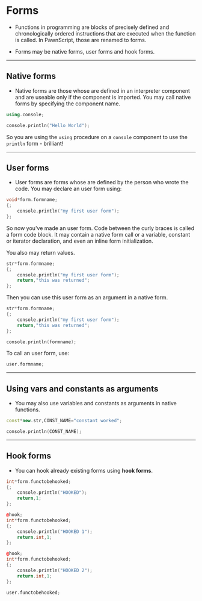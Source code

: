 # Forms
- Functions in programming are blocks of precisely defined and chronologically ordered instructions that are executed when the function is called. In PawnScript, those are renamed to forms.

- Forms may be native forms, user forms and hook forms.

---------------------------------------------------------------------------------------------------------

## Native forms

- Native forms are those whose are defined in an interpreter component and are useable only if the component is imported. You may call native forms by specifying the component name.

```cpp
using.console;

console.println("Hello World");
```

So you are using the `using` procedure on a `console` component to use the `println` form - brilliant!



---------------------------------------------------------------------------------------------------------

## User forms

- User forms are forms whose are defined by the person who wrote the code. You may declare an user form using:

```cpp
void*form.formname;
{;
	console.println("my first user form");
};
```

So now you've made an user form. Code between the curly braces is called a form code block. It may contain a native form call or a variable, constant or iterator declaration, and even an inline form initialization.

You also may return values.

```cpp
str*form.formname;
{;
	console.println("my first user form");
	return,"this was returned";
};
```

Then you can use this user form as an argument in a native form.

```cpp
str*form.formname;
{;
	console.println("my first user form");
	return,"this was returned";
};

console.println(formname);
```

To call an user form, use:

```cpp
user.formname;
```

---------------------------------------------------------------------------------------------------------

## Using vars and constants as arguments

- You may also use variables and constants as arguments in native functions.

```cpp
const*new.str,CONST_NAME="constant worked";

console.println(CONST_NAME);
```

---------------------------------------------------------------------------------------------------------

## Hook forms
- You can hook already existing forms using **hook forms**.

```cpp
int*form.functobehooked;
{;
	console.println("HOOKED");
	return,1;
};

@hook;
int*form.functobehooked;
{;
	console.println("HOOKED 1");
	return.int,1;
};

@hook;
int*form.functobehooked;
{;
	console.println("HOOKED 2");
	return.int,1;
};

user.functobehooked;
```